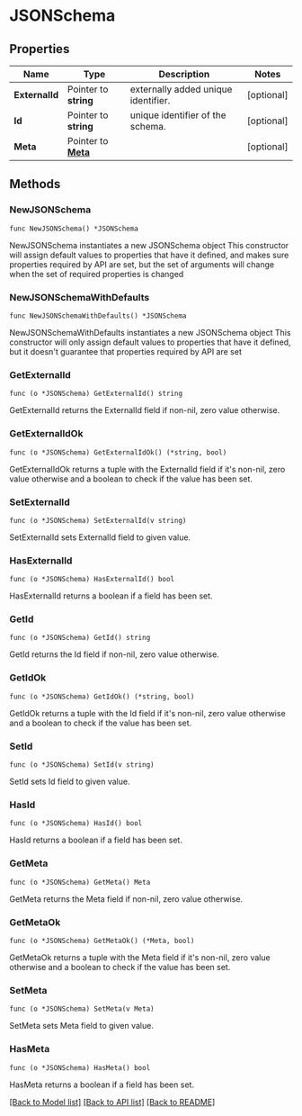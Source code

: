 # JSONSchema

## Properties

Name | Type | Description | Notes
------------ | ------------- | ------------- | -------------
**ExternalId** | Pointer to **string** | externally added unique identifier. | [optional] 
**Id** | Pointer to **string** | unique identifier of the schema. | [optional] 
**Meta** | Pointer to [**Meta**](Meta.md) |  | [optional] 

## Methods

### NewJSONSchema

`func NewJSONSchema() *JSONSchema`

NewJSONSchema instantiates a new JSONSchema object
This constructor will assign default values to properties that have it defined,
and makes sure properties required by API are set, but the set of arguments
will change when the set of required properties is changed

### NewJSONSchemaWithDefaults

`func NewJSONSchemaWithDefaults() *JSONSchema`

NewJSONSchemaWithDefaults instantiates a new JSONSchema object
This constructor will only assign default values to properties that have it defined,
but it doesn't guarantee that properties required by API are set

### GetExternalId

`func (o *JSONSchema) GetExternalId() string`

GetExternalId returns the ExternalId field if non-nil, zero value otherwise.

### GetExternalIdOk

`func (o *JSONSchema) GetExternalIdOk() (*string, bool)`

GetExternalIdOk returns a tuple with the ExternalId field if it's non-nil, zero value otherwise
and a boolean to check if the value has been set.

### SetExternalId

`func (o *JSONSchema) SetExternalId(v string)`

SetExternalId sets ExternalId field to given value.

### HasExternalId

`func (o *JSONSchema) HasExternalId() bool`

HasExternalId returns a boolean if a field has been set.

### GetId

`func (o *JSONSchema) GetId() string`

GetId returns the Id field if non-nil, zero value otherwise.

### GetIdOk

`func (o *JSONSchema) GetIdOk() (*string, bool)`

GetIdOk returns a tuple with the Id field if it's non-nil, zero value otherwise
and a boolean to check if the value has been set.

### SetId

`func (o *JSONSchema) SetId(v string)`

SetId sets Id field to given value.

### HasId

`func (o *JSONSchema) HasId() bool`

HasId returns a boolean if a field has been set.

### GetMeta

`func (o *JSONSchema) GetMeta() Meta`

GetMeta returns the Meta field if non-nil, zero value otherwise.

### GetMetaOk

`func (o *JSONSchema) GetMetaOk() (*Meta, bool)`

GetMetaOk returns a tuple with the Meta field if it's non-nil, zero value otherwise
and a boolean to check if the value has been set.

### SetMeta

`func (o *JSONSchema) SetMeta(v Meta)`

SetMeta sets Meta field to given value.

### HasMeta

`func (o *JSONSchema) HasMeta() bool`

HasMeta returns a boolean if a field has been set.


[[Back to Model list]](../README.md#documentation-for-models) [[Back to API list]](../README.md#documentation-for-api-endpoints) [[Back to README]](../README.md)


